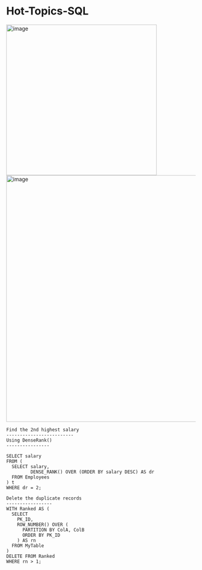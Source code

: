 # Hot-Topics-SQL


<img width="400" alt="image" src="https://github.com/user-attachments/assets/4b32ac6b-33c8-42d5-b484-0cad9da928cc" />

<img width="655" alt="image" src="https://github.com/user-attachments/assets/5785260d-4531-4803-b540-ea5875179674" />


```
Find the 2nd highest salary 
-------------------------
Using DenseRank()
----------------

SELECT salary
FROM (
  SELECT salary,
         DENSE_RANK() OVER (ORDER BY salary DESC) AS dr
  FROM Employees
) t
WHERE dr = 2;

Delete the duplicate records 
-----------------
WITH Ranked AS (
  SELECT
    PK_ID,
    ROW_NUMBER() OVER (
      PARTITION BY ColA, ColB
      ORDER BY PK_ID
    ) AS rn
  FROM MyTable
)
DELETE FROM Ranked
WHERE rn > 1;


```


